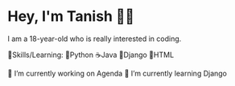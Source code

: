 # Hey, I'm Tanish 👋🏾




I am a 18-year-old who is really interested in coding.

🎯Skills/Learning: 
🐍Python 
☕Java 
🦎Django 
📍HTML 


🔭 I’m currently working on Agenda 
🌱 I’m currently learning Django 

